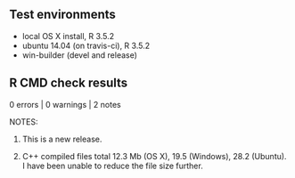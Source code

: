 ## Test environments
* local OS X install, R 3.5.2
* ubuntu 14.04 (on travis-ci), R 3.5.2
* win-builder (devel and release)

## R CMD check results

0 errors | 0 warnings | 2 notes

NOTES:  

1. This is a new release.  

2. C++ compiled files total 12.3 Mb (OS X), 19.5 (Windows), 28.2 (Ubuntu). I have been unable to reduce the file size further.  
